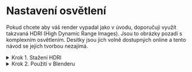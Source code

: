 # Nastavení osvětlení
Pokud chcete aby váš render vypadal jako v úvodu, doporučuji využít takzvaná HDRI (High Dynamic Range Images). Jsou to obrázky pozadí s komplexním osvětlením. Desítky jsou jich volně dostupných online a tento návod se jejich tvorbou nezajímá.

<details>
<summary>Krok 1. Stažení HDRI</summary>

Nejlepším místem na stažení volných HDRI je portál [Polyhaven](polyhaven.com). Stáhněte si zde nějakou která se vám líbí (v úvodu je to [Klippad Sunrise 1](polyhaven.com/a/klippad_sunrise_1) vytvořen Gregem Zaalem).
![S1](https://github.com/user-attachments/assets/eb981b7d-bd50-41e7-b539-843879818525)

</details>
<details>
<summary>Krok 2. Použití v Blenderu</summary>

V Blenderu jej pak aplikujete ve **vlastnostech světa**.
![S2](https://github.com/user-attachments/assets/c0e99fac-be53-4219-9e6d-76db92dd0304)

Zde vyberte ve výběru **Barva** možnost **Textura prostředí**.
![S3](https://github.com/user-attachments/assets/1564e557-bba8-4d8e-a774-75f6d45e7a76)

Pak už jen vyberte **Otevřít** a zvolte svůj stažený HDRI v prohlížeči.
![S4](https://github.com/user-attachments/assets/6c7d0f64-9a10-4296-a3a0-ee83626199f9)

A nyní už můžete s radostí renderovat!
</details>
